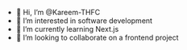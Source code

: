 - 👋 Hi, I’m @Kareem-THFC
- 👀 I’m interested in software development
- 🌱 I’m currently learning Next.js
- 💞️ I’m looking to collaborate on a frontend project

<!---
Kareem-THFC/Kareem-THFC is a ✨ special ✨ repository because its `README.md` (this file) appears on your GitHub profile.
You can click the Preview link to take a look at your changes.
--->
